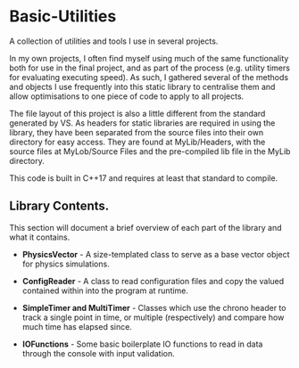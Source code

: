 # Basic-Utilities
A collection of utilities and tools I use in several projects.

In my own projects, I often find myself using much of the same functionality both for use in the final project, and as part of the process (e.g. utility timers for evaluating executing speed). As such, I gathered several of the methods and objects I use frequently into this static library to centralise them and allow optimisations to one piece of code to apply to all projects.

The file layout of this project is also a little different from the standard generated by VS. As headers for static libraries are required in using the library, they have been separated from the source files into their own directory for easy access. They are found at MyLib/Headers, with the source files at MyLob/Source Files and the pre-compiled lib file in the MyLib directory.

This code is built in C++17 and requires at least that standard to compile.

## Library Contents.

This section will document a brief overview of each part of the library and what it contains.

- **PhysicsVector** - A size-templated class to serve as a base vector object for physics simulations.

- **ConfigReader** - A class to read configuration files and copy the valued contained within into the program at runtime.

- **SimpleTimer and MultiTimer** - Classes which use the chrono header to track a single point in time, or multiple (respectively) and compare how much time has elapsed since.

- **IOFunctions** - Some basic boilerplate IO functions to read in data through the console with input validation.
